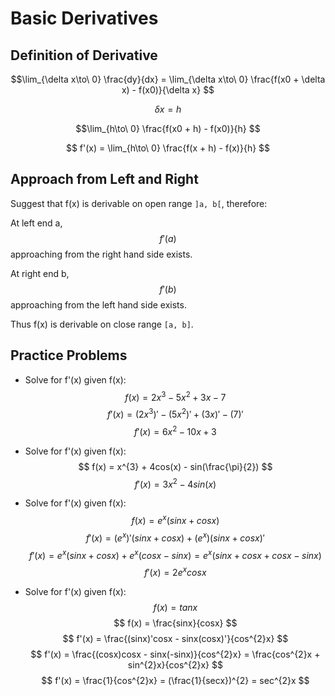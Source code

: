 # Basic Derivatives

## Definition of Derivative

$$\lim_{\delta x\to\ 0} \frac{dy}{dx} = \lim_{\delta x\to\ 0} \frac{f(x0 + \delta x) - f(x0)}{\delta x} $$

$$\delta x =h $$

$$\lim_{h\to\ 0} \frac{f(x0 + h) - f(x0)}{h} $$

$$ f'(x) = \lim_{h\to\ 0} \frac{f(x + h) - f(x)}{h} $$

## Approach from Left and Right

Suggest that f(x) is derivable on open range `]a, b[`, therefore:

At left end a,
$$ f'(a) $$
approaching from the right hand side exists.

At right end b,
$$ f'(b) $$
approaching from the left hand side exists.

Thus f(x) is derivable on close range `[a, b]`.

## Practice Problems

- Solve for f'(x) given f(x):
$$ f(x) = 2x^{3} - 5x^{2} + 3x -7 $$
$$ f'(x) = (2x^{3})' - (5x^{2})' + (3x)' - (7)' $$
$$ f'(x) = 6x^{2} - 10x + 3 $$

- Solve for f'(x) given f(x):
$$ f(x) = x^{3} + 4cos(x) - sin(\frac{\pi}{2}) $$
$$ f'(x) = 3x^{2} - 4sin(x) $$

- Solve for f'(x) given f(x):
$$ f(x) = e^{x}(sinx + cosx) $$
$$ f'(x) = (e^{x})' (sinx + cosx) + (e^{x}) (sinx + cosx)' $$
$$ f'(x) = e^{x} (sinx + cosx) + e^{x} (cosx - sinx) = e^{x}(sinx + cosx + cosx - sinx) $$
$$ f'(x) = 2e^{x} cosx $$

- Solve for f'(x) given f(x):
$$ f(x) = tanx $$
$$ f(x) = \frac{sinx}{cosx} $$
$$ f'(x) = \frac{(sinx)'cosx - sinx(cosx)'}{cos^{2}x} $$
$$ f'(x) = \frac{(cosx)cosx - sinx(-sinx)}{cos^{2}x} = \frac{cos^{2}x + sin^{2}x}{cos^{2}x} $$
$$ f'(x) = \frac{1}{cos^{2}x} = (\frac{1}{secx})^{2} = sec^{2}x $$
